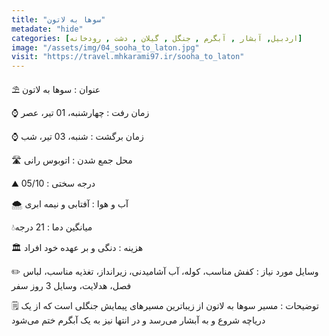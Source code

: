 ```yaml
---
title: "سوها به لاتون"
metadate: "hide"
categories: [اردبیل, آبشار , آبگرم , جنگل , گیلان , دشت , رودخانه]
image: "/assets/img/04_sooha_to_laton.jpg"
visit: "https://travel.mhkarami97.ir/sooha_to_laton"
---
```


⛱️ عنوان : سوها به لاتون  

⌚️ زمان رفت : چهارشنبه، 01 تیر، عصر  

⌚️ زمان برگشت : شنبه، 03 تیر، شب  

🛣️ محل جمع شدن : اتوبوس رانی  

⛰️ درجه سختی : 05/10  

🌨️ آب و هوا : آفتابی و نیمه ابری  

💧میانگین دما : 21 درجه  

🏛 هزینه : دنگی و بر عهده خود افراد  

✏️ وسایل مورد نیاز : کفش مناسب، کوله، آب آشامیدنی، زیرانداز، تغذیه مناسب، لباس فصل، هدلایت، وسایل 3 روز سفر  

🗒️ توضیحات : مسیر سوها به لاتون از زیباترین مسیرهای پیمایش جنگلی است که از یک دریاچه شروع و به آبشار می‌رسد و در انتها نیز به یک آبگرم ختم می‌شود  